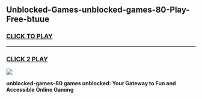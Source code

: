 
## Unblocked-Games-unblocked-games-80-Play-Free-btuue
<h3>
<a href="https://premium76.site?title=unblocked-games-80&ref=18A1">CLICK TO PLAY</a></h3>
<hr>

<h3>
<a href="https://premium76.site?title=unblocked-games-80&ref=18A1">CLICK 2 PLAY</a>
  
</h3>

<a href="https://premium76.site?title=unblocked-games-80&ref=18A1"><img src="https://clearcache.store/games.png"></a>


**unblocked-games-80 games unblocked: Your Gateway to Fun and Accessible Online Gaming**
